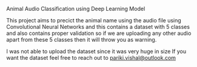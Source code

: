 Animal Audio Classification using Deep Learning Model

This project aims to precict the animal name using the audio file using Convolutional Neural Networks and this contains a dataset with 5 classes and also contains proper validation so if we are uploading any other audio apart from these 5 classes then it will throw you as warning.

I was not able to upload the dataset since it was very huge in size
If you want the dataset feel free to reach out to pariki.vishal@outlook.com
